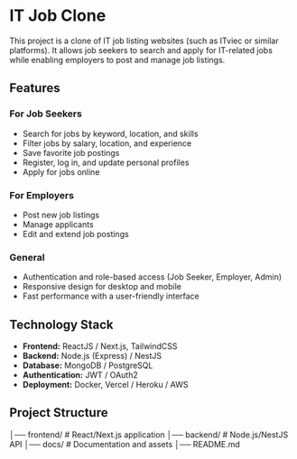 # IT Job Clone

This project is a clone of IT job listing websites (such as ITviec or similar platforms). It allows job seekers to search and apply for IT-related jobs while enabling employers to post and manage job listings.

## Features

### For Job Seekers
- Search for jobs by keyword, location, and skills
- Filter jobs by salary, location, and experience
- Save favorite job postings
- Register, log in, and update personal profiles
- Apply for jobs online

### For Employers
- Post new job listings
- Manage applicants
- Edit and extend job postings

### General
- Authentication and role-based access (Job Seeker, Employer, Admin)
- Responsive design for desktop and mobile
- Fast performance with a user-friendly interface

## Technology Stack

- **Frontend:** ReactJS / Next.js, TailwindCSS
- **Backend:** Node.js (Express) / NestJS
- **Database:** MongoDB / PostgreSQL
- **Authentication:** JWT / OAuth2
- **Deployment:** Docker, Vercel / Heroku / AWS

## Project Structure

│── frontend/        # React/Next.js application
│── backend/         # Node.js/NestJS API
│── docs/            # Documentation and assets
│── README.md
